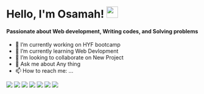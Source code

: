 # Hello, I'm Osamah! <img src="https://raw.githubusercontent.com/MartinHeinz/MartinHeinz/master/wave.gif" width="30px">



#### Passionate about Web development, Writing codes, and Solving problems

- 🔭 I’m currently working on HYF bootcamp
- 🌱 I’m currently learning Web Devlopment
- 👯 I’m looking to collaborate on New Project
- 💬 Ask me about Any thing
- 📫 How to reach me: ...


![](https://img.shields.io/badge/code-HTML-informational?style=flat&logo=<LOGO_NAME>&logoColor=white&color=2bbc8a)
![](https://img.shields.io/badge/code-CSS-informational?style=flat&logo=<LOGO_NAME>&logoColor=white&color=2bbc8a)
![](https://img.shields.io/badge/code-JAVA_SCRIPT-informational?style=flat&logo=<LOGO_NAME>&logoColor=white&color=2bbc8a)
![](https://img.shields.io/badge/code-Reacts-informational?style=flat&logo=<LOGO_NAME>&logoColor=white&color=2bbc8a)
![](https://img.shields.io/badge/code-NODE_JA-informational?style=flat&logo=<LOGO_NAME>&logoColor=white&color=2bbc8a)
![](https://img.shields.io/badge/code-Express_js-informational?style=flat&logo=<LOGO_NAME>&logoColor=white&color=2bbc8a)
![](https://img.shields.io/badge/code-Git-informational?style=flat&logo=<LOGO_NAME>&logoColor=white&color=2bbc8a)

<!-- ### Hi there 👋 -->

<!--
**OsamahQassem/OsamahQassem** is a ✨ _special_ ✨ repository because its `README.md` (this file) appears on your GitHub profile.

Here are some ideas to get you started:

- 🔭 I’m currently working on ...
- 🌱 I’m currently learning ...
- 👯 I’m looking to collaborate on ...
- 🤔 I’m looking for help with ...
- 💬 Ask me about ...
- 📫 How to reach me: ...
- 😄 Pronouns: ...
- ⚡ Fun fact: ...
-->
